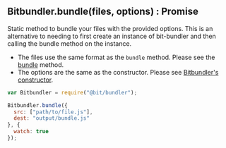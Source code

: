 ## Bitbundler.bundle(files, options) : Promise

Static method to bundle your files with the provided options. This is an alternative to needing to first create an instance of bit-bundler and then calling the bundle method on the instance.

* The files use the same format as the `bundle` method. Please see the [bundle](Bitbundler.md#bundlefiles--promise) method.
* The options are the same as the constructor. Please see [Bitbundler's constructor](Bitbundler.md#bitbundleroptions--bitbundler).

``` javascript
var Bitbundler = require("@bit/bundler");

Bitbundler.bundle({
  src: ["path/to/file.js"],
  dest: "output/bundle.js"
}, {
  watch: true
});
```
